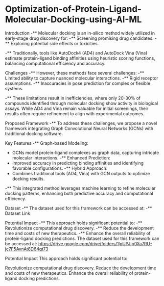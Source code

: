 # Optimization-of-Protein-Ligand-Molecular-Docking-using-AI-ML

Introduction
-** Molecular docking is an in-silico method widely utilized in early-stage drug discovery for:
-** Screening promising drug candidates.
-** Exploring potential side effects or toxicities.

-** Traditionally, tools like AutoDock4 (AD4) and AutoDock Vina (Vina) estimate protein-ligand binding affinities using heuristic scoring functions, balancing computational efficiency and accuracy.

Challenges
-** However, these methods face several challenges:
-** Limited ability to capture nuanced molecular interactions.
-** Rigid receptor assumptions.
-** Inaccuracies in pose prediction for complex or flexible systems.

-** These limitations result in inefficiencies, where only 20-30% of compounds identified through molecular docking show activity in biological assays. While AD4 and Vina remain valuable for initial screenings, their results often require refinement to align with experimental outcomes.

Proposed Framework
-** To address these challenges, we propose a novel framework integrating Graph Convolutional Neural Networks (GCNs) with traditional docking software.

Key Features
-** Graph-based Modeling:
- GCNs model protein-ligand complexes as graph data, capturing intricate molecular interactions.
-** Enhanced Prediction:
- Improved accuracy in predicting binding affinities and identifying favorable configurations.
-** Hybrid Approach:
- Combines traditional tools (AD4, Vina) with GCN outputs to optimize docking results.

-** This integrated method leverages machine learning to refine molecular docking patterns, enhancing both predictive accuracy and computational efficiency.

Dataset
-** The dataset used for this framework can be accessed at:
-** Dataset Link

Potential Impact
-** This approach holds significant potential to:
-** Revolutionize computational drug discovery.
-** Reduce the development time and costs of new therapeutics.
-** Enhance the overall reliability of protein-ligand docking predictions.
The dataset used for this framework can be accessed at:
https://drive.google.com/drive/folders/1lpUPJIp0Xa7RU-jc7F5AvnAt8D64qt73 

Potential Impact
This approach holds significant potential to:

Revolutionize computational drug discovery.
Reduce the development time and costs of new therapeutics.
Enhance the overall reliability of protein-ligand docking predictions.
